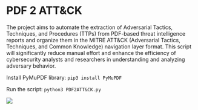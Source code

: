 # PDF 2 ATT&CK

The project aims to automate the extraction of Adversarial Tactics, Techniques, and Procedures (TTPs) from PDF-based threat intelligence reports and organize them in the MITRE ATT&CK (Adversarial Tactics, Techniques, and Common Knowledge) navigation layer format. This script will significantly reduce manual effort and enhance the efficiency of cybersecurity analysts and researchers in understanding and analyzing adversary behavior.

Install PyMuPDF library: 
`pip3 install PyMuPDF`

Run the script:
`python3 PDF2ATT&CK.py`



![](https://i.imgur.com/N1r95Wv.png)
